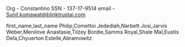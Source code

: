 Org  - Constantino
SSN - 137-17-9514
email - Sunil.kumawat@blinktrustai.com




first_name,last_name
Philip,Comettoi
Jedediah,Narbett
Josi,Jarvis
Weber,Menilove
Anastasie,Tilzey
Bordie,Samms
Royal,Shale
Mal,Eustis
Dela,Chyuerton
Estelle,Abramowitz